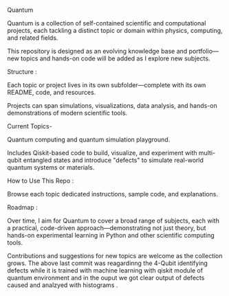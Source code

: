 Quantum

Quantum is a collection of self-contained scientific and computational projects, each tackling a distinct topic or domain within physics, computing, and related fields.

This repository is designed as an evolving knowledge base and portfolio—new topics and hands-on code will be added as I explore new subjects.

Structure :

Each topic or project lives in its own subfolder—complete with its own README, code, and resources.

Projects can span simulations, visualizations, data analysis, and hands-on demonstrations of modern scientific tools.

Current Topics-

Quantum computing and quantum simulation playground.

Includes Qiskit-based code to build, visualize, and experiment with multi-qubit entangled states and introduce "defects" to simulate real-world quantum systems or materials.

How to Use This Repo :

Browse each topic  dedicated instructions, sample code, and explanations.

Roadmap :

Over time, I aim for Quantum to cover a broad range of subjects, each with a practical, code-driven approach—demonstrating not just theory, but hands-on experimental learning in Python and other scientific computing tools.

Contributions and suggestions for new topics are welcome as the collection grows.
The above last commit was reagardinng the 4-Qubit identifying defects while it is trained with machine learning with qiskit module of quantum environment and in the ouput we got clear output of defects caused and analzyed with histograms .
